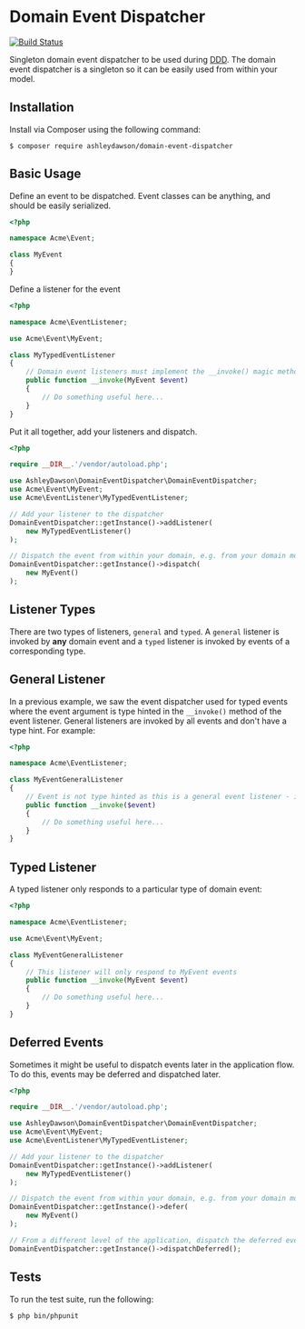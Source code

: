 Domain Event Dispatcher
=======================

[![Build Status](https://travis-ci.org/AshleyDawson/DomainEventDispatcher.svg?branch=master)](https://travis-ci.org/AshleyDawson/DomainEventDispatcher)

Singleton domain event dispatcher to be used during [DDD](https://en.wikipedia.org/wiki/Domain-driven_design). The domain 
event dispatcher is a singleton so it can be easily used from within your model.

Installation
------------

Install via Composer using the following command:

```
$ composer require ashleydawson/domain-event-dispatcher
```

Basic Usage
-----------

Define an event to be dispatched. Event classes can be anything, and should be easily serialized.

```php
<?php

namespace Acme\Event;

class MyEvent
{
}
```

Define a listener for the event

```php
<?php

namespace Acme\EventListener;

use Acme\Event\MyEvent;

class MyTypedEventListener
{
    // Domain event listeners must implement the __invoke() magic method with only one argument
    public function __invoke(MyEvent $event)
    {
        // Do something useful here...
    }
}
```

Put it all together, add your listeners and dispatch.

```php
<?php

require __DIR__.'/vendor/autoload.php';

use AshleyDawson\DomainEventDispatcher\DomainEventDispatcher;
use Acme\Event\MyEvent;
use Acme\EventListener\MyTypedEventListener;

// Add your listener to the dispatcher
DomainEventDispatcher::getInstance()->addListener(
    new MyTypedEventListener()
);

// Dispatch the event from within your domain, e.g. from your domain model, etc.
DomainEventDispatcher::getInstance()->dispatch(
    new MyEvent()
);
```

Listener Types
--------------

There are two types of listeners, `general` and `typed`. A `general` listener is invoked by **any** domain event and a
`typed` listener is invoked by events of a corresponding type.

General Listener
-----------------

In a previous example, we saw the event dispatcher used for typed events where the event argument is type hinted in the
`__invoke()` method of the event listener. General listeners are invoked by all events and don't have a type hint. For example:

```php
<?php

namespace Acme\EventListener;

class MyEventGeneralListener
{
    // Event is not type hinted as this is a general event listener - it will be invoked by all events
    public function __invoke($event)
    {
        // Do something useful here...
    }
}
```

Typed Listener
--------------

A typed listener only responds to a particular type of domain event:

```php
<?php

namespace Acme\EventListener;

use Acme\Event\MyEvent;

class MyEventGeneralListener
{
    // This listener will only respond to MyEvent events
    public function __invoke(MyEvent $event)
    {
        // Do something useful here...
    }
}
```

Deferred Events
---------------

Sometimes it might be useful to dispatch events later in the application flow. To do this, events may be deferred and 
dispatched later.

```php
<?php

require __DIR__.'/vendor/autoload.php';

use AshleyDawson\DomainEventDispatcher\DomainEventDispatcher;
use Acme\Event\MyEvent;
use Acme\EventListener\MyTypedEventListener;

// Add your listener to the dispatcher
DomainEventDispatcher::getInstance()->addListener(
    new MyTypedEventListener()
);

// Dispatch the event from within your domain, e.g. from your domain model, etc.
DomainEventDispatcher::getInstance()->defer(
    new MyEvent()
);

// From a different level of the application, dispatch the deferred events
DomainEventDispatcher::getInstance()->dispatchDeferred();
```

Tests
-----

To run the test suite, run the following:

```
$ php bin/phpunit
```
